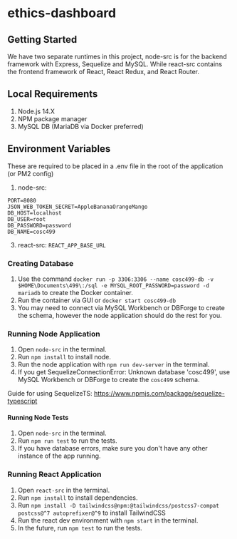 # ethics-dashboard

## Getting Started

We have two separate runtimes in this project, node-src is for the backend framework with Express, Sequelize and MySQL. While react-src contains the frontend framework of React, React Redux, and React Router.

## Local Requirements

1. Node.js 14.X
2. NPM package manager
3. MySQL DB (MariaDB via Docker preferred)

## Environment Variables

These are required to be placed in a .env file in the root of the application (or PM2 config)
1. node-src: 
```
PORT=8080
JSON_WEB_TOKEN_SECRET=AppleBananaOrangeMango
DB_HOST=localhost
DB_USER=root
DB_PASSWORD=password
DB_NAME=cosc499
```
3. react-src: ```REACT_APP_BASE_URL```

### Creating Database

1. Use the command `docker run -p 3306:3306 --name cosc499-db -v $HOME\Documents\499\:/sql -e MYSQL_ROOT_PASSWORD=password -d mariadb` to create the Docker container.
2. Run the container via GUI or `docker start cosc499-db`
3. You may need to connect via MySQL Workbench or DBForge to create the schema, however the node application should do the rest for you.

### Running Node Application

1. Open `node-src` in the terminal.
2. Run `npm install` to install node.
3. Run the node application with `npm run dev-server` in the terminal.
4. If you get SequelizeConnectionError: Unknown database 'cosc499', use MySQL Workbench or DBForge to create the `cosc499` schema.

Guide for using SequelizeTS: https://www.npmjs.com/package/sequelize-typescript

#### Running Node Tests
1. Open `node-src` in the terminal.
2. Run `npm run test` to run the tests.
3. If you have database errors, make sure you don't have any other instance of the app running.

### Running React Application

1. Open `react-src` in the terminal.
2. Run `npm install` to install dependencies.
3. Run `npm install -D tailwindcss@npm:@tailwindcss/postcss7-compat postcss@^7 autoprefixer@^9` to install TailwindCSS
4. Run the react dev environment with `npm start` in the terminal.
5. In the future, run `npm test` to run the tests.
